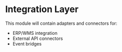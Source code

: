 # Integration Layer

This module will contain adapters and connectors for:
- ERP/WMS integration
- External API connectors
- Event bridges
